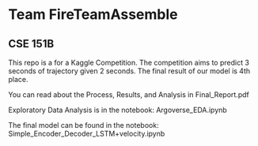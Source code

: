 # Team FireTeamAssemble
## CSE 151B

This repo is a for a Kaggle Competition. The competition aims to predict 3 seconds of trajectory given 2 seconds. The final result of our model is 4th place.

You can read about the Process, Results, and Analysis in Final_Report.pdf

Exploratory Data Analysis is in the notebook: Argoverse_EDA.ipynb

The final model can be found in the notebook: Simple_Encoder_Decoder_LSTM+velocity.ipynb
